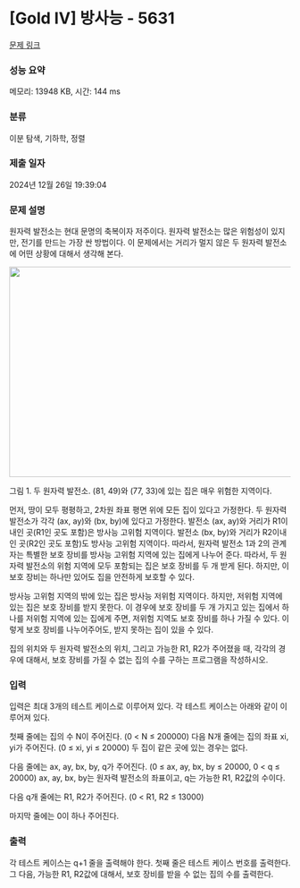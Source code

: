 # [Gold IV] 방사능 - 5631 

[문제 링크](https://www.acmicpc.net/problem/5631) 

### 성능 요약

메모리: 13948 KB, 시간: 144 ms

### 분류

이분 탐색, 기하학, 정렬

### 제출 일자

2024년 12월 26일 19:39:04

### 문제 설명

<p>원자력 발전소는 현대 문명의 축복이자 저주이다. 원자력 발전소는 많은 위험성이 있지만, 전기를 만드는 가장 싼 방법이다. 이 문제에서는 거리가 멀지 않은 두 원자력 발전소에 어떤 상황에 대해서 생각해 본다.</p>

<p><img alt="" src="https://www.acmicpc.net/upload/images/nppk.png" style="height:376px; width:594px"></p>

<p>그림 1. 두 원자력 발전소. (81, 49)와 (77, 33)에 있는 집은 매우 위험한 지역이다.</p>

<p>먼저, 땅이 모두 평평하고, 2차원 좌표 평면 위에 모든 집이 있다고 가정한다. 두 원자력 발전소가 각각 (ax, ay)와 (bx, by)에 있다고 가정한다. 발전소 (ax, ay)와 거리가 R1이내인 곳(R1인 곳도 포함)은 방사능 고위험 지역이다. 발전소 (bx, by)와 거리가 R2이내인 곳(R2인 곳도 포함)도 방사능 고위험 지역이다. 따라서, 원자력 발전소 1과 2의 관계자는 특별한 보호 장비를 방사능 고위험 지역에 있는 집에게 나누어 준다. 따라서, 두 원자력 발전소의 위험 지역에 모두 포함되는 집은 보호 장비를 두 개 받게 된다. 하지만, 이 보호 장비는 하나만 있어도 집을 안전하게 보호할 수 있다.</p>

<p>방사능 고위험 지역의 밖에 있는 집은 방사능 저위험 지역이다. 하지만, 저위험 지역에 있는 집은 보호 장비를 받지 못한다. 이 경우에 보호 장비를 두 개 가지고 있는 집에서 하나를 저위험 지역에 있는 집에게 주면, 저위험 지역도 보호 장비를 하나 가질 수 있다. 이렇게 보호 장비를 나누어주어도, 받지 못하는 집이 있을 수 있다.</p>

<p>집의 위치와 두 원자력 발전소의 위치, 그리고 가능한 R1, R2가 주어졌을 때, 각각의 경우에 대해서, 보호 장비를 가질 수 없는 집의 수를 구하는 프로그램을 작성하시오.</p>

### 입력 

 <p>입력은 최대 3개의 테스트 케이스로 이루어져 있다. 각 테스트 케이스는 아래와 같이 이루어져 있다.</p>

<p>첫째 줄에는 집의 수 N이 주어진다. (0 < N ≤ 200000) 다음 N개 줄에는 집의 좌표 xi, yi가 주어진다. (0 ≤ xi, yi ≤ 20000) 두 집이 같은 곳에 있는 경우는 없다.</p>

<p>다음 줄에는 ax, ay, bx, by, q가 주어진다. (0 ≤ ax, ay, bx, by ≤ 20000, 0 < q ≤ 20000) ax, ay, bx, by는 원자력 발전소의 좌표이고, q는 가능한 R1, R2값의 수이다.</p>

<p>다음 q개 줄에는 R1, R2가 주어진다. (0 < R1, R2 ≤ 13000)</p>

<p>마지막 줄에는 0이 하나 주어진다.</p>

### 출력 

 <p>각 테스트 케이스는 q+1 줄을 출력해야 한다. 첫째 줄은 테스트 케이스 번호를 출력한다. 그 다음, 가능한 R1, R2값에 대해서, 보호 장비를 받을 수 없는 집의 수를 출력한다.</p>


